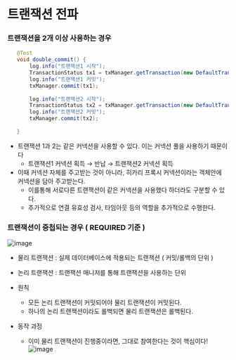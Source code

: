 # 트랜잭션 전파

### 트랜잭션을 2개 이상 사용하는 경우

```java
   @Test
   void double_commit() {
       log.info("트랜잭션1 시작");
       TransactionStatus tx1 = txManager.getTransaction(new DefaultTransactionAttribute());
       log.info("트랜잭션1 커밋"); 
       txManager.commit(tx1);
   
       log.info("트랜잭션2 시작");
       TransactionStatus tx2 = txManager.getTransaction(new DefaultTransactionAttribute());
       log.info("트랜잭션2 커밋"); 
       txManager.commit(tx2);
   
   }
   ```

- 트랜잭션 1과 2는 같은 커넥션을 사용할 수 있다. 이는 커넥션 풀을 사용하기 때문이다
    - 트랜잭션1 커넥션 획득 → 반납 → 트랜잭션2 커넥션 획득
- 이때 커넥션 자체를 주고받는 것이 아니라, 히카리 프록시 커넥션이라는 객체안에 커넥션을 담아 주고받는다.
    - 이를통해 서로다른 트랜잭션이 같은 커넥션을 사용했다 하더라도 구분할 수 있다.
    - 추가적으로 연결 유효성 검사, 타임아웃 등의 역할을 추가적으로 수행한다.

### 트랜잭션이 중첩되는 경우 ( REQUIRED 기준 )

![image](https://github.com/user-attachments/assets/d4688628-1dc1-4299-8584-a921d7550ab9)

- 물리 트랜잭션 : 실제 데이터베이스에 적용되는 트랜잭션 ( 커밋/롤백의 단위 )
- 논리 트랜잭션 : 트랜잭션 매니저를 통해 트랜잭션을 사용하는 단위

- 원칙
  - 모든 논리 트랜잭션이 커밋되어야 물리 트랜잭션이 커밋된다.
  - 하나의 논리 트랜잭션이라도 롤백되면 물리 트랜잭션은 롤백된다.

- 동작 과정
  - 이미 물리 트랜잭션이 진행중이라면, 그대로 참여한다는 것이 핵심이다!
  ![image](https://github.com/user-attachments/assets/372b16b5-7f3a-4db8-9881-9dba4ca557cb)
